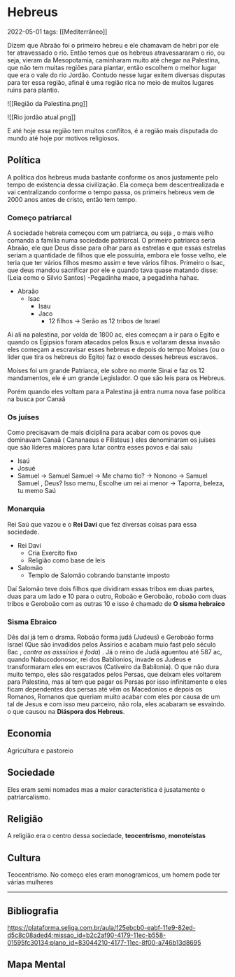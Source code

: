 # Hebreus
2022-05-01
tags:  [[Mediterrâneo]]

Dizem que Abraão foi o primeiro hebreu e ele chamavam de hebri por ele ter atravessado o rio. Então temos que os hebreus atravessararam o rio, ou seja, vieram da Mesopotamia, caminharam muito até chegar na Palestina, que não tem muitas regiões para plantar, então escolhem o melhor lugar que era o vale do rio Jordão. Contudo nesse lugar exitem diversas disputas para ter essa região, afinal é uma região rica no meio de muitos lugares ruins para plantio.

![[Região da Palestina.png]]

![[Rio jordão atual.png]]

E até hoje essa região tem muitos conflitos, é a  região mais disputada do mundo até hoje por motivos religiosos.

## Política

A política dos hebreus muda bastante conforme os anos justamente pelo tempo de existencia dessa civilização. Ela começa bem descentrealizada e vai centralizando conforme o tempo passa, os primeirs hebreus vem de 2000 anos antes de cristo, então tem tempo.

### Começo patriarcal
 A sociedade hebreia começou com um patriarca, ou seja , o mais velho comanda a familia numa sociedade patriarcal. O primeiro patriarca seria Abraão, ele que Deus disse para olhar para as estrelas e que essas estrelas seriam a quantidade de filhos que ele possuíria, embora ele fosse velho, ele teria que ter vários filhos mesmo assim e teve vários filhos. Primeiro o Isac, que deus mandou sacrificar por ele e quando tava quase matando disse: (Leia como o Silvio Santos) -Pegadinha maoe, a pegadinha hahae.

* Abraão
	* Isac 
		* Isau
		* Jaco 
			* 12 filhos → Serão as 12 tribos de Israel


Ai ali na palestina, por volda de 1800 ac, eles começam a ir para o Egito e quando os Egipsios foram atacados pelos Iksus e voltaram dessa invasão eles começam a escravisar esses hebreus e depois do tempo Moises (ou o lider que tira os hebreus do Egito) faz o exodo desses hebreus escravos.

Moises foi um grande Patriarca, ele sobre no monte Sinai e faz os 12 mandamentos, ele é um grande Legislador.  O que são leis para os Hebreus.

Porém quando eles voltam para a Palestina já entra numa nova fase política na busca por Canaã

### Os juíses

Como precisavam de mais diciplina para acabar com os povos que dominavam Canaã ( Cananaeus e Filisteus ) eles denominaram os juíses que são líderes maiores para lutar contra esses povos e daí saiu 

* Isaú
* Josué
* Samuel 
	→ Samuel Samuel → Me chamo tio? → Nonono → Samuel Samuel , Deus? Isso memu, Escolhe um rei ai menor → Taporra, beleza, tu memo  Saú

### Monarquia

Rei Saú que vazou e o **Rei Davi** que fez diversas coisas para essa sociedade.

* Rei Davi
	* Cria Exercíto fixo
	* Religião como base de leis
* Salomão
	* Templo de Salomão cobrando banstante imposto

Daí Salomão teve dois filhos que dividiram essas tribos em duas partes, duas para um lado e 10 para o outro, Roboão e Geroboão, roboão com duas tribos e Geroboão com as outras 10 e isso é chamado de **O sisma hebraico** 


### Sisma Ebraico

Dês daí já tem o drama. Roboão forma judá (Judeus) e Geroboão forma Israel (Que são invadidos pelos Assirios e acabam muio fast pelo século 8ac , *contra os asssírios é foda*) .
Já o reino de Judá aguentou até 587 ac, quando Nabucodonosor, rei dos Babilonios, invade os Judeus e transformaram eles em escravos (Cativeiro da Babilonia). O que não dura muito tempo, eles são resgatados pelos Persas, que  deixam eles voltarem para Palestina, mas aí tem que pagar os Persas por isso infinitamente e eles ficam dependentes dos persas até vêm os Macedonios e depois os Romanos, Romanos que queriam muito acabar com eles por causa de um tal de Jesus e com isso meu parceiro, não rola, eles acabaram se esvaindo. o que causou na **Diáspora dos Hebreus**.

## Economia

Agricultura e pastoreio

## Sociedade

Eles eram semi nomades mas a maior característica é jusatamente o patriarcalismo.

## Religião

A religião era o centro dessa sociedade, **teocentrismo**, **monoteístas**

## Cultura

Teocentrismo. 
No começo eles eram monogramicos, um homem pode ter várias mulheres


-----------------------------------------------
## Bibliografia

https://plataforma.seliga.com.br/aula/f25ebcb0-eabf-11e9-82ed-d5c8c08aded4;missao_id=b2c2af90-4179-11ec-b558-01595fc30134;plano_id=83044210-4177-11ec-8f00-a746b13d8695

## Mapa Mental